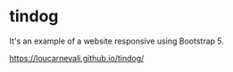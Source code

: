 # tindog

It's an example of a website responsive using Bootstrap 5.

https://loucarnevali.github.io/tindog/

